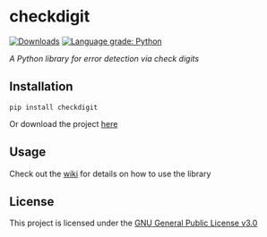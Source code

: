 # checkdigit
[![Downloads](https://pepy.tech/badge/checkdigit)](https://pepy.tech/project/checkdigit)
[![Language grade: Python](https://img.shields.io/lgtm/grade/python/g/harens/checkdigit.svg?logo=lgtm&logoWidth=18)](https://lgtm.com/projects/g/harens/checkdigit/context:python)


*A Python library for error detection via check digits*

## Installation
```shell
pip install checkdigit
```
Or download the project [here](https://github.com/harens/checkdigit/archive/master.zip)

## Usage

Check out the [wiki](https://github.com/harens/checkdigit/wiki) for details on how to use the library

## License
This project is licensed under the [GNU General Public License v3.0](https://github.com/harens/checkdigit/blob/master/LICENSE)
